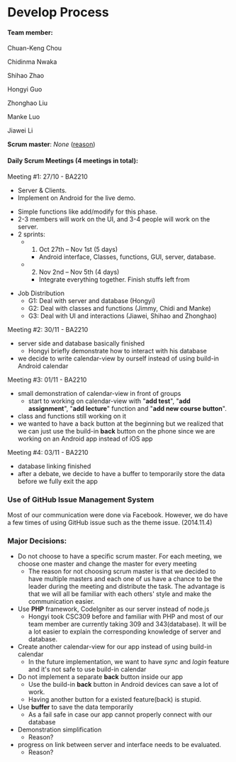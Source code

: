 # Develop Process
#### Team member:
Chuan-Keng Chou

Chidinma Nwaka

Shihao Zhao

Hongyi Guo

Zhonghao Liu

Manke Luo

Jiawei Li

__Scrum master__: _None_ ([reason](#major-decisions))


#### Daily Scrum Meetings (4 meetings in total):
Meeting #1: 27/10 - BA2210
* Server & Clients. 
* Implement on Android for the live demo. 
-	Simple functions like add/modify for this phase. 
-	2-3 members will work on the UI, and 3-4 people will work on the server. 
-	2 sprints: 
	* 1. Oct 27th – Nov 1st (5 days) 
		* Android interface, Classes, functions, GUI, server, database.
	* 2. Nov 2nd – Nov 5th (4 days)
		* Integrate everything together. Finish stuffs left from 
* Job Distribution
	* G1: Deal with server and database (Hongyi)
	* G2: Deal with classes and functions (Jimmy, Chidi and Manke)
	* G3: Deal with UI and interactions (Jiawei, Shihao and Zhonghao)

Meeting #2: 30/11 - BA2210

* server side and database basically finished
	* Hongyi briefly demonstrate how to interact with his database
* we decide to write calendar-view by ourself instead of using build-in Android calendar

Meeting #3: 01/11 - BA2210

* small demonstration of calendar-view in front of groups
	* start to working on calendar-view with "__add test__", "__add assignment__", "__add lecture__" function and "__add new course button__".
* class and functions still working on it
* we wanted to have a back button at the beginning but we realized that we can just use the build-in __back__ button on the phone since we are working on an Android app instead of iOS app

Meeting #4: 03/11 - BA2210

* database linking finished
* after a debate, we decide to have a buffer to temporarily store the data before we fully exit the app

### Use of GitHub Issue Management System
Most of our communication were done via Facebook. However, we do have a few times of using GitHub issue such as the theme issue. (2014.11.4)

### Major Decisions:
* Do not choose to have a specific scrum master. For each meeting, we choose one master and change the master for every meeting
	* The reason for not choosing scrum master is that we decided to have multiple masters and each one of us have a chance to be the leader during the meeting and distribute the task. The advantage is that we will all be familiar with each others' style and make the communication easier.
* Use __PHP__ framework, CodeIgniter as our server instead of node.js
	* Hongyi took CSC309 before and familiar with PHP and most of our team member are currently taking 309 and 343(database). It will be a lot easier to explain the corresponding knowledge of server and database.
* Create another calendar-view for our app instead of using build-in calendar
	* In the future implementation, we want to have _sync_ and _login_ feature and it's not safe to use build-in calendar
* Do not implement a separate __back__ button inside our app
	* Use the build-in __back__ button in Android devices can save a lot of work.
	* Having another button for a existed feature(back) is stupid.
* Use __buffer__ to save the data temporarily
	* As a fail safe in case our app cannot properly connect with our database 
* Demonstration simplification
	* Reason?
* progress on link between server and interface needs to be evaluated.
	* Reason?
